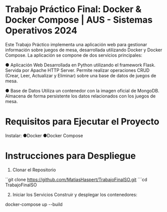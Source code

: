 # Trabajo Práctico Final: Docker & Docker Compose | AUS - Sistemas Operativos 2024
Este Trabajo Práctico implementa una aplicación web para gestionar información sobre juegos de mesa, desarrollada utilizando Docker y Docker Compose. La aplicación se compone de dos servicios principales:

● Aplicación Web
Desarrollada en Python utilizando el framework Flask.
Servida por Apache HTTP Server.
Permite realizar operaciones CRUD (Crear, Leer, Actualizar y Eliminar) sobre una base de datos de juegos de mesa.

● Base de Datos
Utiliza un contenedor con la imagen oficial de MongoDB.
Almacena de forma persistente los datos relacionados con los juegos de mesa.

# Requisitos para Ejecutar el Proyecto
Instalar:
●Docker
●Docker Compose

# Instrucciones para Despliegue
1. Clonar el Repositorio

´´git clone https://github.com/MatiasHaspert/TrabajoFinalSO.git
´´´cd TrabajoFinalSO

2. Iniciar los Servicios
Construir y desplegar los contenedores:

docker-compose up --build
